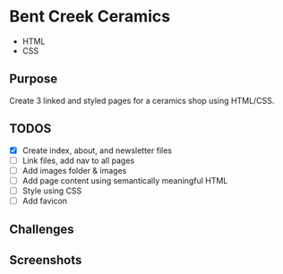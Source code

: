 # Bent Creek Ceramics
- HTML
- CSS

## Purpose
Create 3 linked and styled pages for a ceramics shop using HTML/CSS.

## TODOS
- [x] Create index, about, and newsletter files
- [ ] Link files, add nav to all pages
- [ ] Add images folder & images
- [ ] Add page content using semantically meaningful HTML
- [ ] Style using CSS
- [ ] Add favicon

## Challenges

## Screenshots
